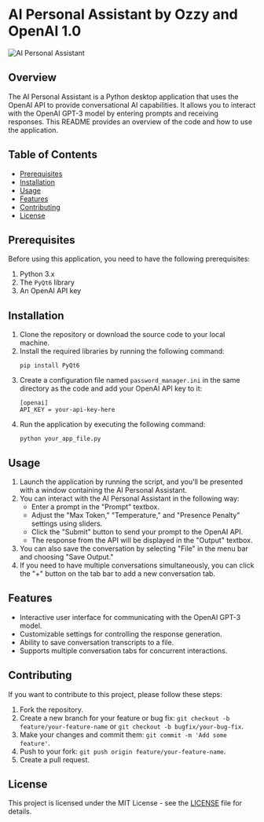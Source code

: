 <!DOCTYPE html>
<html>
<head>
    <meta charset="UTF-8">
    <title>AI Personal Assistant by Ozzy and OpenAI 1.0</title>
</head>
<body>
    <h1>AI Personal Assistant by Ozzy and OpenAI 1.0</h1>
    <img src="https://place-your-image-here.com" alt="AI Personal Assistant">

<h2>Overview</h2>
<p>The AI Personal Assistant is a Python desktop application that uses the OpenAI API to provide conversational AI capabilities. It allows you to interact with the OpenAI GPT-3 model by entering prompts and receiving responses. This README provides an overview of the code and how to use the application.</p>

<h2>Table of Contents</h2>
<ul>
    <li><a href="#prerequisites">Prerequisites</a></li>
    <li><a href="#installation">Installation</a></li>
    <li><a href="#usage">Usage</a></li>
    <li><a href="#features">Features</a></li>
    <li><a href="#contributing">Contributing</a></li>
    <li><a href="#license">License</a></li>
</ul>

<h2>Prerequisites</h2>
<p>Before using this application, you need to have the following prerequisites:</p>
<ol>
    <li>Python 3.x</li>
    <li>The <code>PyQt6</code> library</li>
    <li>An OpenAI API key</li>
</ol>

<h2>Installation</h2>
<ol>
    <li>Clone the repository or download the source code to your local machine.</li>
    <li>Install the required libraries by running the following command:
        <pre><code>pip install PyQt6</code></pre>
    </li>
    <li>Create a configuration file named <code>password_manager.ini</code> in the same directory as the code and add your OpenAI API key to it:
        <pre><code>[openai]
API_KEY = your-api-key-here
</code></pre>
    </li>
    <li>Run the application by executing the following command:
        <pre><code>python your_app_file.py</code></pre>
    </li>
</ol>

<h2>Usage</h2>
<ol>
    <li>Launch the application by running the script, and you'll be presented with a window containing the AI Personal Assistant.</li>
    <li>You can interact with the AI Personal Assistant in the following way:
        <ul>
            <li>Enter a prompt in the "Prompt" textbox.</li>
            <li>Adjust the "Max Token," "Temperature," and "Presence Penalty" settings using sliders.</li>
            <li>Click the "Submit" button to send your prompt to the OpenAI API.</li>
            <li>The response from the API will be displayed in the "Output" textbox.</li>
        </ul>
    </li>
    <li>You can also save the conversation by selecting "File" in the menu bar and choosing "Save Output."</li>
    <li>If you need to have multiple conversations simultaneously, you can click the "+" button on the tab bar to add a new conversation tab.</li>
</ol>

<h2>Features</h2>
<ul>
    <li>Interactive user interface for communicating with the OpenAI GPT-3 model.</li>
    <li>Customizable settings for controlling the response generation.</li>
    <li>Ability to save conversation transcripts to a file.</li>
    <li>Supports multiple conversation tabs for concurrent interactions.</li>
</ul>

<h2>Contributing</h2>
<p>If you want to contribute to this project, please follow these steps:</p>
<ol>
    <li>Fork the repository.</li>
    <li>Create a new branch for your feature or bug fix: <code>git checkout -b feature/your-feature-name</code> or <code>git checkout -b bugfix/your-bug-fix</code>.</li>
    <li>Make your changes and commit them: <code>git commit -m 'Add some feature'</code>.</li>
    <li>Push to your fork: <code>git push origin feature/your-feature-name</code>.</li>
    <li>Create a pull request.</li>
</ol>

<h2>License</h2>
<p>This project is licensed under the MIT License - see the <a href="LICENSE">LICENSE</a> file for details.</p>
</body>
</html>

